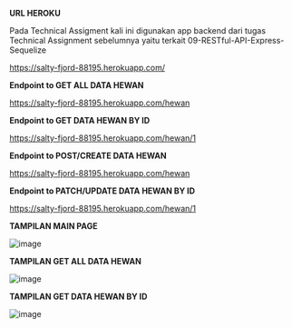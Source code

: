 **URL HEROKU**

Pada Technical Assigment kali ini digunakan app backend dari tugas Technical Assignment sebelumnya yaitu terkait 09-RESTful-API-Express-Sequelize

https://salty-fjord-88195.herokuapp.com/

**Endpoint to GET ALL DATA HEWAN**

https://salty-fjord-88195.herokuapp.com/hewan

**Endpoint to GET DATA HEWAN BY ID**

https://salty-fjord-88195.herokuapp.com/hewan/1

**Endpoint to POST/CREATE DATA HEWAN**

https://salty-fjord-88195.herokuapp.com/hewan

**Endpoint to PATCH/UPDATE DATA HEWAN BY ID**

https://salty-fjord-88195.herokuapp.com/hewan/1

**TAMPILAN MAIN PAGE**

![image](https://user-images.githubusercontent.com/71321557/146234087-9e446115-d7a7-4cf5-82e2-9464a5b99480.png)


**TAMPILAN GET ALL DATA HEWAN**

![image](https://user-images.githubusercontent.com/71321557/146234225-eb87a4ba-2afa-4ddd-a13a-e0b95e8594ce.png)

**TAMPILAN GET DATA HEWAN BY ID**

![image](https://user-images.githubusercontent.com/71321557/146234380-11bd33a8-3787-45c4-b115-0288859940c1.png)

